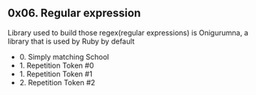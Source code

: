 <h2>0x06. Regular expression</h2>
<p>Library used to build those regex(regular expressions) is Onigurumna,
a library that is used by Ruby by default</p>
<ul>
<li>0. Simply matching School</li>
<li>1. Repetition Token #0</li>
<li>1. Repetition Token #1</li>
<li>2. Repetition Token #2</li>
</ul>
